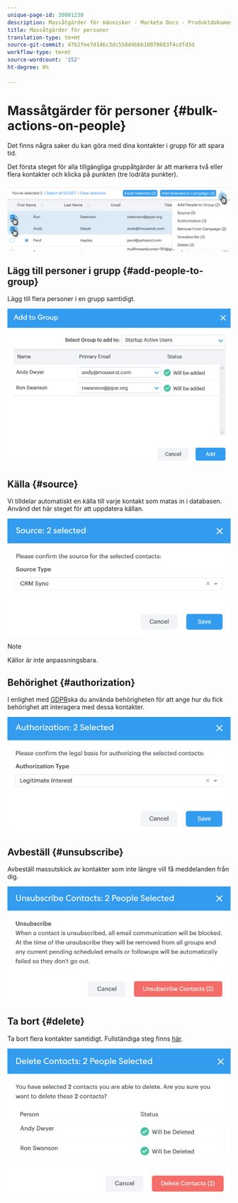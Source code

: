 ```yaml
---
unique-page-id: 30081230
description: Massåtgärder för människor - Marketo Docs - Produktdokumentation
title: Massåtgärder för personer
translation-type: tm+mt
source-git-commit: 47b2fee7d146c3dc558d4bbb10070683f4cdfd3d
workflow-type: tm+mt
source-wordcount: '152'
ht-degree: 0%

---
```



# Massåtgärder för personer {#bulk-actions-on-people}

Det finns några saker du kan göra med dina kontakter i grupp för att spara tid.

Det första steget för alla tillgängliga gruppåtgärder är att markera två eller flera kontakter och klicka på punkten (tre lodräta punkter).

![](assets/one-3.png)

## Lägg till personer i grupp {#add-people-to-group}

Lägg till flera personer i en grupp samtidigt.

![](assets/add-to-group.png)

## Källa {#source}

Vi tilldelar automatiskt en källa till varje kontakt som matas in i databasen. Använd det här steget för att uppdatera källan.

![](assets/source.png)

>[!NOTE]
>
>Källor är inte anpassningsbara.

## Behörighet {#authorization}

I enlighet med [GDPR](http://eugdpr.org/)ska du använda behörigheten för att ange hur du fick behörighet att interagera med dessa kontakter.

![](assets/authorization.png)

## Avbeställ {#unsubscribe}

Avbeställ massutskick av kontakter som inte längre vill få meddelanden från dig.

![](assets/unsubscribe.png)

## Ta bort {#delete}

Ta bort flera kontakter samtidigt. Fullständiga steg finns [här](http://docs.marketo.com/display/DOCS/How+to+Add+or+Delete+Contacts#HowtoAddorDeleteContacts-DeletingContacts).

![](assets/delete.png)

